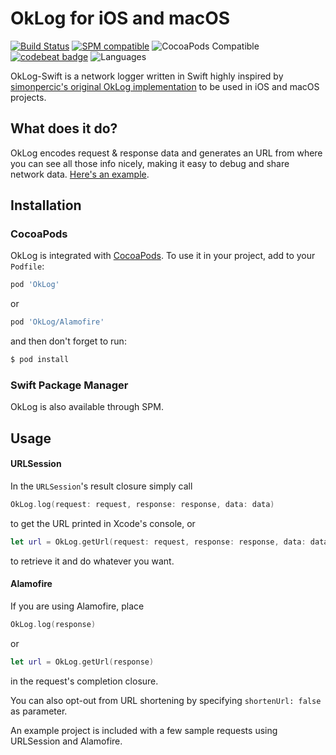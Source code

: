 # OkLog for iOS and macOS
[![Build Status](https://app.bitrise.io/app/dae5e4af48f49ab5/status.svg?token=Z7i_ZSE2M1FAD-F3H_lc8Q)](https://app.bitrise.io/app/dae5e4af48f49ab5)
[![SPM compatible](https://img.shields.io/badge/SPM-compatible-4BC51D.svg?style=flat)](https://swift.org/package-manager)
![CocoaPods Compatible](https://img.shields.io/cocoapods/v/OkLog.svg)
[![codebeat badge](https://codebeat.co/badges/f89dff10-4b71-4499-ba25-5cd80a7483c7)](https://codebeat.co/projects/github-com-diegotl-oklog-swift-master)
![Languages](https://img.shields.io/badge/languages-Swift%20%7C%20ObjC-333333.svg)

OkLog-Swift is a network logger written in Swift highly inspired by [simonpercic's original OkLog implementation](https://github.com/simonpercic/OkLog/) to be used in iOS and macOS projects.

## What does it do?
OkLog encodes request & response data and generates an URL from where you can see all those info nicely, making it easy to debug and share network data. [Here's an example](http://oklog.responseecho.com/v1/r/H4sIAAAAAAAAE1WQTU_DMAyG7_yKycepS1c2KlbEoaBJCE1CQnDrJSReGmiTkGQSUO2_47Qgxs1-_bz-GoB7FaAajhlIHjlUMDSgZQPVKmvA8B4pbODetmZWO9dhQKTqETLYa8om6976fopa5BJ9kqEWAl2kjvN8TviULrZGWKmNIl19aXf1fl2wZTYTtnceQ6B8yS7-8B036sAVEo7mFyb95nEkN0TeWmNQRG0NQaKzAScxoiE_GhVbKqzOT9SnT5c6cjpIC56s-WsgfwZ3NqSV2xjdizbMekXic0C_qBU5qfTwtrNq-8F7egbQxaORztUy_Wx8GVH_H5Y467XSacWivGTFZs2KsmDlmtoffPczMlR5fjI6l9hhpCln34MRloGoAQAA?qb=H4sIAAAAAAAAE6tWykxRsjLWUcpLzE1VslLyys_IU3AsKMhJLU5NTVGqBQDWFO9RIAAAAA==&d=H4sIAAAAAAAAE4WQzUoDMRRGKVOLhqIlIGhFyEYo4vxkLFK7G9pBkUrBVtfG6SVNGpMhkxnr1qfpo_hYTgV3oqsL957vXPhQa5xO0nmKu0vn8mIYhtv5InRgLA8XoMBBd-f71iMxQe2R0Q608-fvOeAOy3MlMuaE0aEsjI67CD0WYP2E1xBuT1cTw9M1e80V3H42Hna1IWCtsc8bT_5rk4do_4eYgOZuib1-3JdHCNVrDdmWxGgFkPtMiQpkD5Eky6Ao_G3OGuUnSpk3f2RhUVsEUwVuOltC_fzkV3JqBRcaN87lMWrNwFZg8QEvtciM1SG9DgYBlR3kPQmG92hASQW8tPIMNcfMAT6dlfqCRJTclYrEER0QejWM6PAyIjf38_XG-2j80fQXeQd4P44BAAA=&s=1).

## Installation
### CocoaPods
OkLog is integrated with [CocoaPods](http://cocoapods.org). To use it in your project, add to your `Podfile`:
```ruby
pod 'OkLog'
```
or
```ruby
pod 'OkLog/Alamofire'
```

and then don't forget to run:
```bash
$ pod install
```

### Swift Package Manager
OkLog is also available through SPM.

## Usage
#### URLSession
In the `URLSession`'s result closure simply call
```swift
OkLog.log(request: request, response: response, data: data)
```
to get the URL printed in Xcode's console, or
```swift
let url = OkLog.getUrl(request: request, response: response, data: data)
```
to retrieve it and do whatever you want.

#### Alamofire
If you are using Alamofire, place
```swift
OkLog.log(response)
```
or
```swift
let url = OkLog.getUrl(response)
```
in the request's completion closure.

You can also opt-out from URL shortening by specifying `shortenUrl: false` as parameter.

An example project is included with a few sample requests using URLSession and Alamofire.
